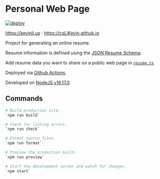 # Personal Web Page

[![deploy](https://github.com/csLiKevin/csLiKevin.github.io/actions/workflows/deploy.yml/badge.svg)](https://github.com/csLiKevin/csLiKevin.github.io/actions/workflows/deploy.yml)

https://kevinli.us **·** https://csLiKevin.github.io

Project for generating an online resume.

Resume information is defined using the [JSON Resume Schema](https://jsonresume.org/schema/).

Add resume data you want to share on a public web page in [`resume.ts`](src/resume.ts).

Deployed via [Github Actions](.github/workflows/deploy.yml).

Developed on [NodeJS v16.17.0](https://nodejs.org/en/download/).

## Commands

```bash
# Build production site.
`npm run build`

# Check for linting errors.
`npm run check`

# Format source files.
`npm run format`

# Preview the production build.
`npm run preview`

# Start the development server and watch for changes.
`npm start`
```
